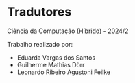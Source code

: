 # Tradutores

Ciência da Computação (Híbrido) - 2024/2

Trabalho realizado por:
- Eduarda Vargas dos Santos
- Guilherme Mathias Dörr
- Leonardo Ribeiro Agustoni Feilke